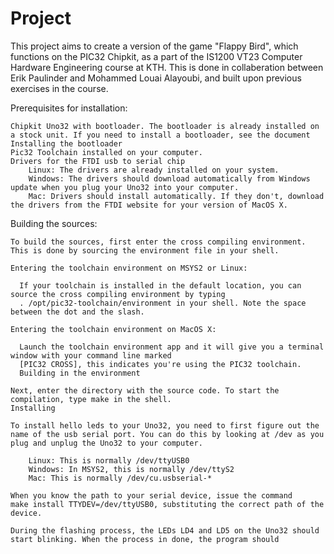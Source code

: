 # Project
This project aims to create a version of the game "Flappy Bird", which functions on the PIC32 Chipkit, as a part of the IS1200 VT23 Computer Hardware Engineering course at KTH. 
This is done in collaberation between Erik Paulinder and Mohammed Louai Alayoubi, and built upon previous exercises in the course. 

Prerequisites for installation:

    Chipkit Uno32 with bootloader. The bootloader is already installed on a stock unit. If you need to install a bootloader, see the document Installing the bootloader
    Pic32 Toolchain installed on your computer.
    Drivers for the FTDI usb to serial chip
        Linux: The drivers are already installed on your system.
        Windows: The drivers should download automatically from Windows update when you plug your Uno32 into your computer.
        Mac: Drivers should install automatically. If they don't, download the drivers from the FTDI website for your version of MacOS X.

Building the sources:

    To build the sources, first enter the cross compiling environment. This is done by sourcing the environment file in your shell.

    Entering the toolchain environment on MSYS2 or Linux:

      If your toolchain is installed in the default location, you can source the cross compiling environment by typing
      . /opt/pic32-toolchain/environment in your shell. Note the space between the dot and the slash.

    Entering the toolchain environment on MacOS X:

      Launch the toolchain environment app and it will give you a terminal window with your command line marked
      [PIC32 CROSS], this indicates you're using the PIC32 toolchain.
      Building in the environment

    Next, enter the directory with the source code. To start the compilation, type make in the shell.
    Installing

    To install hello leds to your Uno32, you need to first figure out the name of the usb serial port. You can do this by looking at /dev as you plug and unplug the Uno32 to your computer.

        Linux: This is normally /dev/ttyUSB0
        Windows: In MSYS2, this is normally /dev/ttyS2
        Mac: This is normally /dev/cu.usbserial-*

    When you know the path to your serial device, issue the command
    make install TTYDEV=/dev/ttyUSB0, substituting the correct path of the device.

    During the flashing process, the LEDs LD4 and LD5 on the Uno32 should start blinking. When the process in done, the program should 